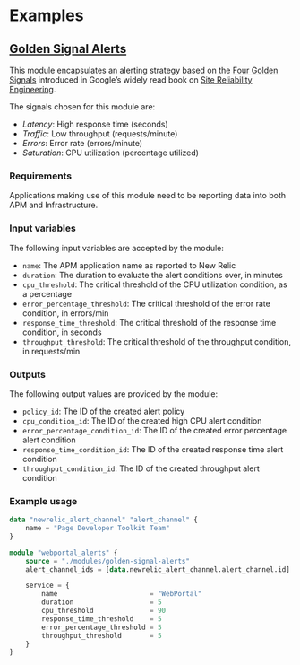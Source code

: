 # Examples

## [Golden Signal Alerts](modules/golden-signal-alerts)
This module encapsulates an alerting strategy based on the [Four Golden Signals](https://landing.google.com/sre/sre-book/chapters/monitoring-distributed-systems/#xref_monitoring_golden-signals) introduced in Google’s widely read book on [Site Reliability Engineering](https://landing.google.com/sre/sre-book/toc/index.html).

The signals chosen for this module are:

* *Latency*: High response time (seconds)
* *Traffic*: Low throughput (requests/minute)
* *Errors*: Error rate (errors/minute)
* *Saturation*: CPU utilization (percentage utilized)

### Requirements
Applications making use of this module need to be reporting data into both APM and Infrastructure.

### Input variables
The following input variables are accepted by the module:

* `name`: The APM application name as reported to New Relic
* `duration`: The duration to evaluate the alert conditions over, in minutes
* `cpu_threshold`: The critical threshold of the CPU utilization condition, as a percentage
* `error_percentage_threshold`: The critical threshold of the error rate condition, in errors/min
* `response_time_threshold`: The critical threshold of the response time condition, in seconds
* `throughput_threshold`: The critical threshold of the throughput condition, in requests/min

### Outputs
The following output values are provided by the module:

* `policy_id`: The ID of the created alert policy
* `cpu_condition_id`: The ID of the created high CPU alert condition
* `error_percentage_condition_id`: The ID of the created error percentage alert condition
* `response_time_condition_id`: The ID of the created response time alert condition
* `throughput_condition_id`: The ID of the created throughput alert condition


### Example usage
```terraform
data "newrelic_alert_channel" "alert_channel" {
	name = "Page Developer Toolkit Team"
}

module "webportal_alerts" {
	source = "./modules/golden-signal-alerts"
	alert_channel_ids = [data.newrelic_alert_channel.alert_channel.id]

	service = {
		name                       = "WebPortal"
		duration                   = 5
		cpu_threshold              = 90
		response_time_threshold    = 5
		error_percentage_threshold = 5
		throughput_threshold       = 5
	}
}
```